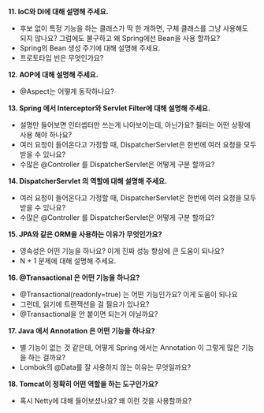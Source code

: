 **11. IoC와 DI에 대해 설명해 주세요.**

- 후보 없이 특정 기능을 하는 클래스가 딱 한 개하면, 구체 클래스를 그냥 사용해도 되지 않나요? 그럼에도 불구하고 왜 Spring에선 Bean을 사용 할까요?
- Spring의 Bean 생성 주기에 대해 설명해 주세요.
- 프로토타입 빈은 무엇인가요?

**12. AOP에 대해 설명해 주세요.**

- @Aspect는 어떻게 동작하나요?

**13. Spring 에서 Interceptor와 Servlet Filter에 대해 설명해 주세요.**

- 설명만 들어보면 인터셉터만 쓰는게 나아보이는데, 아닌가요? 필터는 어떤 상황에 사용 해야 하나요?
- 여러 요청이 들어온다고 가정할 때, DispatcherServlet은 한번에 여러 요청을 모두 받을 수 있나요?
- 수많은 @Controller 를 DispatcherServlet은 어떻게 구분 할까요?

**14. DispatcherServlet 의 역할에 대해 설명해 주세요.**

- 여러 요청이 들어온다고 가정할 때, DispatcherServlet은 한번에 여러 요청을 모두 받을 수 있나요?
- 수많은 @Controller 를 DispatcherServlet은 어떻게 구분 할까요?

**15. JPA와 같은 ORM을 사용하는 이유가 무엇인가요?**

- 영속성은 어떤 기능을 하나요? 이게 진짜 성능 향상에 큰 도움이 되나요?
- N + 1 문제에 대해 설명해 주세요.

**16. @Transactional 은 어떤 기능을 하나요?**

- @Transactional(readonly=true) 는 어떤 기능인가요? 이게 도움이 되나요
- 그런데, 읽기에 트랜잭션을 걸 필요가 있나요?
- @Transactional을 안 붙이면 되는거 아닐까요?

**17. Java 에서 Annotation 은 어떤 기능을 하나요?**

- 별 기능이 없는 것 같은데, 어떻게 Spring 에서는 Annotation 이 그렇게 많은 기능을 하는 걸까요?
- Lombok의 @Data를 잘 사용하지 않는 이유는 무엇일까요?

**18. Tomcat이 정확히 어떤 역할을 하는 도구인가요?**

- 혹시 Netty에 대해 들어보셨나요? 왜 이런 것을 사용할까요?
